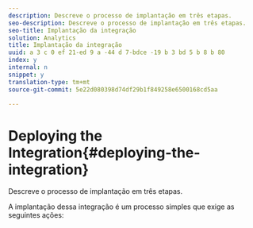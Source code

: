 ```yaml
---
description: Descreve o processo de implantação em três etapas.
seo-description: Descreve o processo de implantação em três etapas.
seo-title: Implantação da integração
solution: Analytics
title: Implantação da integração
uuid: a 3 c 0 ef 21-ed 9 a -44 d 7-bdce -19 b 3 bd 5 b 8 b 80
index: y
internal: n
snippet: y
translation-type: tm+mt
source-git-commit: 5e22d080398d74df29b1f849258e6500168cd5aa

---
```



# Deploying the Integration{#deploying-the-integration}

Descreve o processo de implantação em três etapas.

A implantação dessa integração é um processo simples que exige as seguintes ações:
